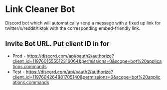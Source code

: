# Link Cleaner Bot

Discord bot which will automatically send a message with a fixed up link for twitter/x/reddit/tiktok with the corresponding embed-friendly link. 

## Invite Bot URL. Put client ID in for 

* Prod - https://discord.com/api/oauth2/authorize?client_id=1197601555512316064&permissions=0&scope=bot%20applications.commands
* Test - https://discord.com/api/oauth2/authorize?client_id=1197604264881705140&permissions=0&scope=bot%20applications.commands
